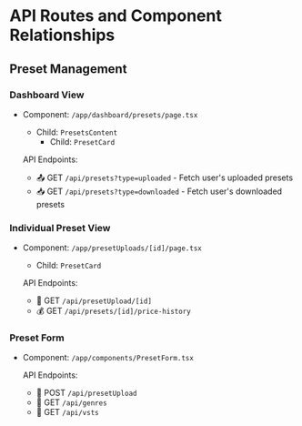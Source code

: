 # API Routes and Component Relationships

## Preset Management

### Dashboard View

- Component: `/app/dashboard/presets/page.tsx`

  - Child: `PresetsContent`
    - Child: `PresetCard`

  API Endpoints:

  - 📤 GET `/api/presets?type=uploaded` - Fetch user's uploaded presets
  - 📥 GET `/api/presets?type=downloaded` - Fetch user's downloaded presets

### Individual Preset View

- Component: `/app/presetUploads/[id]/page.tsx`

  - Child: `PresetCard`

  API Endpoints:

  - 🎵 GET `/api/presetUpload/[id]`
  - 💰 GET `/api/presets/[id]/price-history`

### Preset Form

- Component: `/app/components/PresetForm.tsx`

  API Endpoints:

  - 📝 POST `/api/presetUpload`
  - 🎸 GET `/api/genres`
  - 🎹 GET `/api/vsts`
